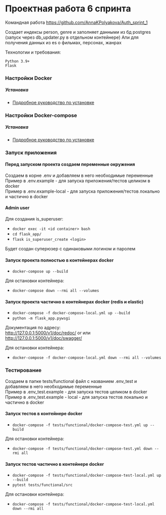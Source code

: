 # Проектная работа 6 спринта

Командная работа https://github.com/AnnaKPolyakova/Auth_sprint_1


Создает индексы person, genre и заполняет данными из бд postgres
(запуск через db_updater.py в отдельном контейнере)
Апи для получения данных из es о фильмах, персонах, жанрах  

Технологии и требования:
```
Python 3.9+
Flask
``` 

### Настройки Docker

##### Установка

* [Подробное руководство по установке](https://docs.docker.com/install/linux/docker-ce/ubuntu/)

### Настройки Docker-compose

##### Установка

* [Подробное руководство по установке](https://docs.docker.com/compose/install/)

### Запуск приложения

#### Перед запуском проекта создаем переменные окружения
Создаем в корне .env и добавляем в него необходимые переменные  
Пример в .env.example - для запуска приложения/тестов целиком в docker  
Пример в .env.example-local - для запуска приложения/тестов локально и 
частично в docker

#### Admin user

Для создания is_superuser:  

* `docker exec -it <id container> bash`
* `cd flask_app/`
* `flask is_superuser_create <login>`

Будет создан суперюзер с одинаковыми логином и паролем 

#### Запуск проекта полностью в контейнерах docker

* `docker-compose up --build`

Для остановки контейнера:  
* `docker-compose down --rmi all --volumes`

#### Запуск проекта частично в контейнерах docker (redis и elastic)

* `docker-compose -f docker-compose-local.yml up --build`
* `python -m flask_app.pywsgi`

Документация по адресу:  
http://127.0.0.1:5000/v1/doc/redoc/ or или  
http://127.0.0.1:5000/v1/doc/swagger/  

Для остановки контейнера:  
* `docker-compose -f docker-compose-local.yml down --rmi all --volumes`


### Тестирование  

Создаем в папке tests/functional файл с названием .env_test и добавляем в него 
необходимые переменные  
Пример в .env_test.example - для запуска тестов целиком в docker  
Пример в .env_test.example - local - для запуска тестов локально и 
частично в docker


#### Запуск тестов в контейнере docker  

* `docker-compose -f tests/functional/docker-compose-test.yml up --build`

Для остановки контейнера: 
* `docker-compose -f tests/functional/docker-compose-test.yml down --rmi all`

#### Запуск тестов частично в контейнере docker  

* `docker-compose -f tests/functional/docker-compose-test-local.yml up --build`
* `pytest tests/functional/src`

Для остановки контейнера: 
* `docker-compose -f tests/functional/docker-compose-test-local.yml down --rmi all`